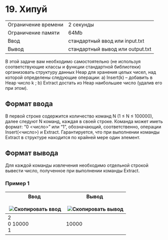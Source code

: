 # 19. Хипуй

|   |   |
|---|---|
|Ограничение времени|2 секунды|
|Ограничение памяти|64Mb|
|Ввод|стандартный ввод или input.txt|
|Вывод|стандартный вывод или output.txt|

В этой задаче вам необходимо самостоятельно (не используя соответствующие классы и функции стандартной библиотеки) организовать структуру данных Heap для хранения целых чисел, над которой определены следующие операции: a) Insert(k) – добавить в Heap число k ; b) Extract достать из Heap наибольшее число (удалив его при этом).

## Формат ввода

В первой строке содержится количество команд N (1 ≤ N ≤ 100000), далее следуют N команд, каждая в своей строке. Команда может иметь формат: “0 <число>” или “1”, обозначающий, соответственно, операции Insert(<число>) и Extract. Гарантируется, что при выполнении команды Extract в структуре находится по крайней мере один элемент.

## Формат вывода

Для каждой команды извлечения необходимо отдельной строкой вывести число, полученное при выполнении команды Extract.

### Пример 1

|Ввод<br><br> ![Скопировать ввод](https://yastatic.net/lego/_/La6qi18Z8LwgnZdsAr1qy1GwCwo.gif)|Вывод<br><br> ![Скопировать вывод](https://yastatic.net/lego/_/La6qi18Z8LwgnZdsAr1qy1GwCwo.gif)|
|---|---|
|2<br>0 10000<br>1|10000|
